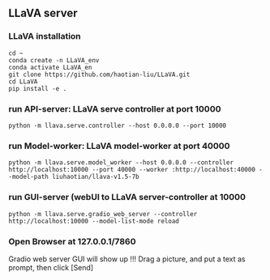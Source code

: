 ## LLaVA server

### LLaVA installation
`cd ~`<br>
`conda create -n LLaVA_env`<br>
`conda activate LLaVA_en`<br>
`git clone https://github.com/haotian-liu/LLaVA.git`<br>
`cd LLaVA`<br>
`pip install -e .`<br>

### run API-server: LLaVA serve controller at port 10000 
`python -m llava.serve.controller --host 0.0.0.0 --port 10000`<br>

### run Model-worker: LLaVA model-worker at port 40000 
`python -m llava.serve.model_worker --host 0.0.0.0 --controller http://localhost:10000 --port 40000 --worker :http://localhost:40000 --model-path liuhaotian/llava-v1.5-7b`<br>

### run GUI-server (webUI to LLaVA server-controller at 10000 
`python -m llava.serve.gradio_web_server --controller http://localhost:10000 --model-list-mode reload`<br>

### Open Browser at 127.0.0.1/7860
Gradio web server GUI will show up !!!
Drag a picture, and put a text as prompt, then click [Send]
